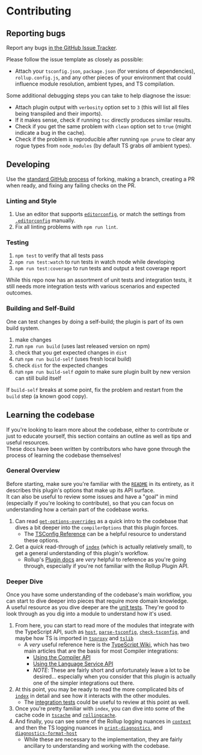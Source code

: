 # Contributing

## Reporting bugs

Report any bugs [in the GitHub Issue Tracker](https://github.com/ezolenko/rollup-plugin-typescript2/issues).

Please follow the issue template as closely as possible:

- Attach your `tsconfig.json`, `package.json` (for versions of dependencies), `rollup.config.js`, and any other pieces of your environment that could influence module resolution, ambient types, and TS compilation.

Some additional debugging steps you can take to help diagnose the issue:

- Attach plugin output with `verbosity` option set to `3` (this will list all files being transpiled and their imports).
- If it makes sense, check if running `tsc` directly produces similar results.
- Check if you get the same problem with `clean` option set to `true` (might indicate a bug in the cache).
- Check if the problem is reproducible after running `npm prune` to clear any rogue types from `node_modules` (by default TS grabs _all_ ambient types).

## Developing

Use the [standard GitHub process](https://docs.github.com/en/pull-requests/collaborating-with-pull-requests/getting-started/about-collaborative-development-models#fork-and-pull-model) of forking, making a branch, creating a PR when ready, and fixing any failing checks on the PR.

### Linting and Style

1. Use an editor that supports [`editorconfig`](https://editorconfig.org/), or match the settings from [`.editorconfig`](./.editorconfig) manually.
1. Fix all linting problems with `npm run lint`.

### Testing

1. `npm test` to verify that all tests pass
1. `npm run test:watch` to run tests in watch mode while developing
1. `npm run test:coverage` to run tests and output a test coverage report

While this repo now has an assortment of unit tests and integration tests, it still needs more integration tests with various scenarios and expected outcomes.

### Building and Self-Build

One can test changes by doing a self-build; the plugin is part of its own build system.

1. make changes
1. run `npm run build` (uses last released version on npm)
1. check that you get expected changes in `dist`
1. run `npm run build-self` (uses fresh local build)
1. check `dist` for the expected changes
1. run `npm run build-self` _again_ to make sure plugin built by new version can still build itself

If `build-self` breaks at some point, fix the problem and restart from the `build` step (a known good copy).

## Learning the codebase

If you're looking to learn more about the codebase, either to contribute or just to educate yourself, this section contains an outline as well as tips and useful resources.<br />
These docs have been written by contributors who have gone through the process of learning the codebase themselves!

### General Overview

Before starting, make sure you're familiar with the [`README`](README.md) in its entirety, as it describes this plugin's options that make up its API surface.<br />
It can also be useful to review some issues and have a "goal" in mind (especially if you're looking to contribute), so that you can focus on understanding how a certain part of the codebase works.

1. Can read [`get-options-overrides`](src/get-options-overrides.ts) as a quick intro to the codebase that dives a bit deeper into the `compilerOptions` that this plugin forces.
    - The [TSConfig Reference](https://www.typescriptlang.org/tsconfig) can be a helpful resource to understand these options.
1. Get a _quick_ read-through of [`index`](src/index.ts) (which is actually relatively small), to get a general understanding of this plugin's workflow.
    - Rollup's [Plugin docs](https://rollupjs.org/guide/en/#plugins-overview) are _very_ helpful to reference as you're going through, especially if you're not familiar with the Rollup Plugin API.

### Deeper Dive

Once you have some understanding of the codebase's main workflow, you can start to dive deeper into pieces that require more domain knowledge.<br />
A useful resource as you dive deeper are the [unit tests](__tests__/). They're good to look through as you dig into a module to understand how it's used.

1. From here, you can start to read more of the modules that integrate with the TypeScript API, such as [`host`](src/host.ts), [`parse-tsconfig`](src/parse-tsconfig.ts), [`check-tsconfig`](src/check-tsconfig.ts), and maybe how TS is imported in [`tsproxy`](src/tsproxy.ts) and [`tslib`](src/tslib.ts)
    - A _very_ useful reference here is the [TypeScript Wiki](https://github.com/microsoft/TypeScript/wiki), which has two main articles that are the basis for most Compiler integrations:
      - [Using the Compiler API](https://github.com/microsoft/TypeScript/wiki/Using-the-Compiler-API)
      - [Using the Language Service API](https://github.com/microsoft/TypeScript/wiki/Using-the-Language-Service-API)
      - _NOTE_: These are fairly short and unfortunately leave a lot to be desired... especially when you consider that this plugin is actually one of the simpler integrations out there.
1. At this point, you may be ready to read the more complicated bits of [`index`](src/index.ts) in detail and see how it interacts with the other modules.
    - The [integration tests](__tests__/integration/) could be useful to review at this point as well.
1. Once you're pretty familiar with `index`, you can dive into some of the cache code in [`tscache`](src/tscache.ts) and [`rollingcache`](src/rollingcache.ts).
1. And finally, you can see some of the Rollup logging nuances in [`context`](src/context.ts) and then the TS logging nuances in [`print-diagnostics`](src/print-diagnostics.ts), and [`diagnostics-format-host`](src/diagnostics-format-host.ts)
    - While these are necessary to the implementation, they are fairly ancillary to understanding and working with the codebase.

